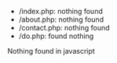 - /index.php: nothing found
- /about.php: nothing found
- /contact.php: nothing found
- /do.php: found nothing

Nothing found in javascript